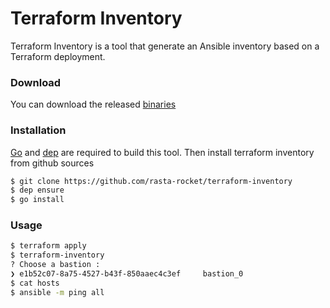 # Terraform Inventory

Terraform Inventory is a tool that generate an Ansible inventory based on a Terraform deployment.

### Download
You can download the released [binaries](https://github.com/rasta-rocket/terraform-inventory/releases)

### Installation

[Go](https://golang.org/) and [dep](https://github.com/golang/dep) are required to build this tool.
Then install terraform inventory from github sources

```sh
$ git clone https://github.com/rasta-rocket/terraform-inventory
$ dep ensure
$ go install
```

### Usage
```sh
$ terraform apply
$ terraform-inventory
? Choose a bastion :
❯ e1b52c07-8a75-4527-b43f-850aaec4c3ef     bastion_0                      84.39.63.203
$ cat hosts
$ ansible -m ping all
```
